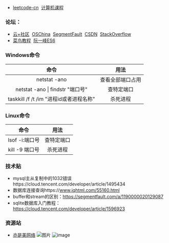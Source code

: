 - [leetcode-cn](https://leetcode-cn.com)&nbsp;&nbsp;[计算机课程](https://study.163.com/curricula/cs.htm)
### 论坛：
- [云+社区](https://cloud.tencent.com/developer)&nbsp;&nbsp;[OSChina](https://www.oschina.net/)&nbsp;&nbsp;[SegmentFault](https://segmentfault.com/)&nbsp;&nbsp;[CSDN](https://www.csdn.net/)&nbsp;&nbsp;[StackOverflow](https://stackoverflow.com/)    
- [菜鸟教程](https://www.runoob.com/)&nbsp;&nbsp;[阮一峰ES6](http://es6.ruanyifeng.com/)
 
### Windows命令
| 命令 | 用法 |
| :-----: | :----: |
| netstat -ano | 查看全部端口占用 |
| netstat -ano \| findstr "端口号" | 查特定端口 |
| taskkill /f /t /im "进程id或者进程名称" | 杀死进程 |
### Linux命令
| 命令 | 用法 |
| :-----: | :----: |
| lsof -i:端口号 | 查特定端口 |
| kill -9 端口号 | 杀死进程 |

### 技术贴
- mysql主从复制中的1032错误https://cloud.tencent.com/developer/article/1495434  
- 数据库连接查询https://www.jqhtml.com/55160.html  
- buffer和stream的区别：https://segmentfault.com/a/1190000020129087
- sqlite数据库入门教程：https://cloud.tencent.com/developer/article/1596923

### 资源站
- [亦是美网络](http://www.yishimei.cn/)
![图片](https://github.com/li-ty/Note/blob/master/Images/0.png)
![image](https://user-images.githubusercontent.com/26899221/157687552-18ec4853-feb4-438f-8452-629d4627af2e.png)
